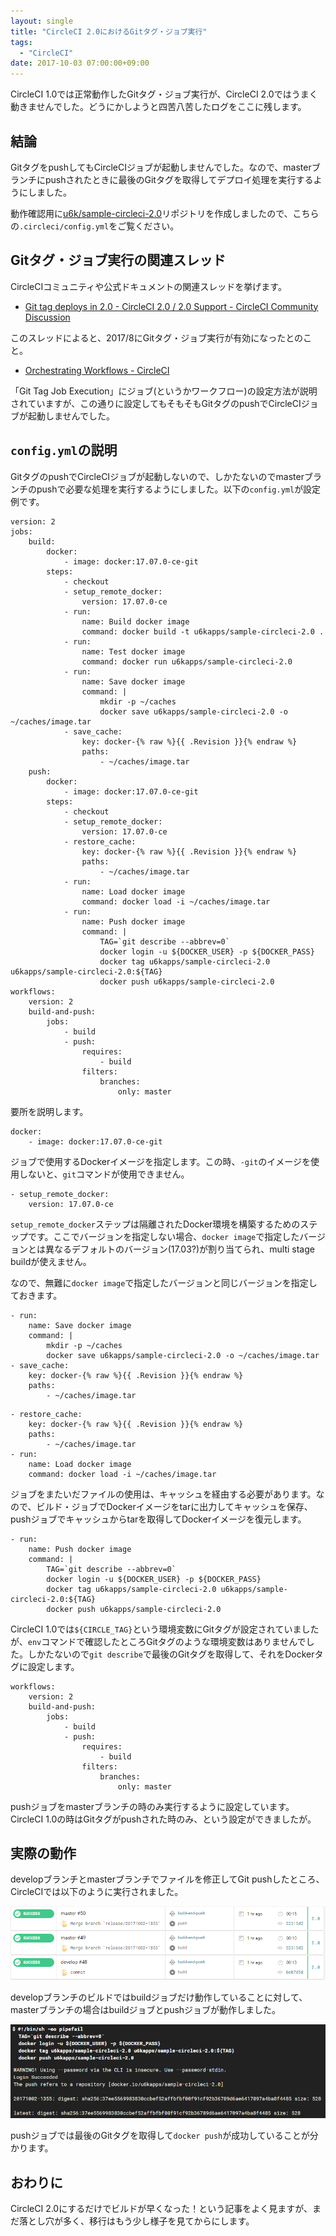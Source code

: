 ```yaml
---
layout: single
title: "CircleCI 2.0におけるGitタグ・ジョブ実行"
tags:
  - "CircleCI"
date: 2017-10-03 07:00:00+09:00
---
```


CircleCI 1.0では正常動作したGitタグ・ジョブ実行が、CircleCI 2.0ではうまく動きませんでした。どうにかしようと四苦八苦したログをここに残します。

## 結論

GitタグをpushしてもCircleCIジョブが起動しませんでした。なので、masterブランチにpushされたときに最後のGitタグを取得してデプロイ処理を実行するようにしました。

動作確認用に[u6k/sample-circleci-2.0](https://github.com/u6k/sample-circleci-2.0)リポジトリを作成しましたので、こちらの`.circleci/config.yml`をご覧ください。

## Gitタグ・ジョブ実行の関連スレッド

CircleCIコミュニティや公式ドキュメントの関連スレッドを挙げます。

- [Git tag deploys in 2.0 - CircleCI 2.0 / 2.0 Support - CircleCI Community Discussion](https://discuss.circleci.com/t/git-tag-deploys-in-2-0/9493/24)

このスレッドによると、2017/8にGitタグ・ジョブ実行が有効になったとのこと。

- [Orchestrating Workflows - CircleCI](https://circleci.com/docs/2.0/workflows/#git-tag-job-execution)

「Git Tag Job Execution」にジョブ(というかワークフロー)の設定方法が説明されていますが、この通りに設定してもそもそもGitタグのpushでCircleCIジョブが起動しませんでした。

## `config.yml`の説明

GitタグのpushでCircleCIジョブが起動しないので、しかたないのでmasterブランチのpushで必要な処理を実行するようにしました。以下の`config.yml`が設定例です。

```
version: 2
jobs:
    build:
        docker:
            - image: docker:17.07.0-ce-git
        steps:
            - checkout
            - setup_remote_docker:
                version: 17.07.0-ce
            - run:
                name: Build docker image
                command: docker build -t u6kapps/sample-circleci-2.0 .
            - run:
                name: Test docker image
                command: docker run u6kapps/sample-circleci-2.0
            - run:
                name: Save docker image
                command: |
                    mkdir -p ~/caches
                    docker save u6kapps/sample-circleci-2.0 -o ~/caches/image.tar
            - save_cache:
                key: docker-{% raw %}{{ .Revision }}{% endraw %}
                paths:
                    - ~/caches/image.tar
    push:
        docker:
            - image: docker:17.07.0-ce-git
        steps:
            - checkout
            - setup_remote_docker:
                version: 17.07.0-ce
            - restore_cache:
                key: docker-{% raw %}{{ .Revision }}{% endraw %}
                paths:
                    - ~/caches/image.tar
            - run:
                name: Load docker image
                command: docker load -i ~/caches/image.tar
            - run:
                name: Push docker image
                command: |
                    TAG=`git describe --abbrev=0`
                    docker login -u ${DOCKER_USER} -p ${DOCKER_PASS}
                    docker tag u6kapps/sample-circleci-2.0 u6kapps/sample-circleci-2.0:${TAG}
                    docker push u6kapps/sample-circleci-2.0
workflows:
    version: 2
    build-and-push:
        jobs:
            - build
            - push:
                requires:
                    - build
                filters:
                    branches:
                        only: master
```

要所を説明します。

```
docker:
    - image: docker:17.07.0-ce-git
```

ジョブで使用するDockerイメージを指定します。この時、`-git`のイメージを使用しないと、`git`コマンドが使用できません。

```
- setup_remote_docker:
    version: 17.07.0-ce
```

`setup_remote_docker`ステップは隔離されたDocker環境を構築するためのステップです。ここでバージョンを指定しない場合、`docker image`で指定したバージョンとは異なるデフォルトのバージョン(17.03?)が割り当てられ、multi stage buildが使えません。

なので、無難に`docker image`で指定したバージョンと同じバージョンを指定しておきます。

```
- run:
    name: Save docker image
    command: |
        mkdir -p ~/caches
        docker save u6kapps/sample-circleci-2.0 -o ~/caches/image.tar
- save_cache:
    key: docker-{% raw %}{{ .Revision }}{% endraw %}
    paths:
        - ~/caches/image.tar
```

```
- restore_cache:
    key: docker-{% raw %}{{ .Revision }}{% endraw %}
    paths:
        - ~/caches/image.tar
- run:
    name: Load docker image
    command: docker load -i ~/caches/image.tar
```

ジョブをまたいだファイルの使用は、キャッシュを経由する必要があります。なので、ビルド・ジョブでDockerイメージをtarに出力してキャッシュを保存、pushジョブでキャッシュからtarを取得してDockerイメージを復元します。

```
- run:
    name: Push docker image
    command: |
        TAG=`git describe --abbrev=0`
        docker login -u ${DOCKER_USER} -p ${DOCKER_PASS}
        docker tag u6kapps/sample-circleci-2.0 u6kapps/sample-circleci-2.0:${TAG}
        docker push u6kapps/sample-circleci-2.0
```

CircleCI 1.0では`${CIRCLE_TAG}`という環境変数にGitタグが設定されていましたが、`env`コマンドで確認したところGitタグのような環境変数はありませんでした。しかたないので`git describe`で最後のGitタグを取得して、それをDockerタグに設定します。

```
workflows:
    version: 2
    build-and-push:
        jobs:
            - build
            - push:
                requires:
                    - build
                filters:
                    branches:
                        only: master
```

pushジョブをmasterブランチの時のみ実行するように設定しています。CircleCI 1.0の時はGitタグがpushされた時のみ、という設定ができましたが。

## 実際の動作

developブランチとmasterブランチでファイルを修正してGit pushしたところ、CircleCIでは以下のように実行されました。

![circleci-001](/assets/img/2017-10-03-circleci-2.0-git-tag-job-execution/circleci-001.png)

developブランチのビルドではbuildジョブだけ動作していることに対して、masterブランチの場合はbuildジョブとpushジョブが動作しました。

![circleci-002](/assets/img/2017-10-03-circleci-2.0-git-tag-job-execution/circleci-002.png)

pushジョブでは最後のGitタグを取得して`docker push`が成功していることが分かります。

## おわりに

CircleCI 2.0にするだけでビルドが早くなった！という記事をよく見ますが、まだ落とし穴が多く、移行はもう少し様子を見てからにします。
